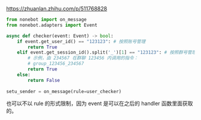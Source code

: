 
https://zhuanlan.zhihu.com/p/511768828

```python
from nonebot import on_message
from nonebot.adapters import Event

async def checker(event: Event) -> bool:
    if event.get_user_id() == "123123": # 按照账号管理
        return True
    elif event.get_session_id().split('_')[1] == "123123": # 按照群号管理
        # 示例，由 234567 在群聊 123456 内调用的指令：
        # group_123456_234567
        return True
    else:
        return False
        
setu_sender = on_message(rule=user_checker)
```

也可以不以 rule 的形式限制，因为 event 是可以在之后的 handler 函数里面获取的。